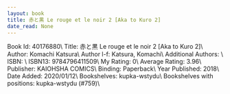 ```yaml
---
layout: book
title: 赤と黒 Le rouge et le noir 2 [Aka to Kuro 2]
date_read: None
---
```


Book Id: 40176880\ 
Title: 赤と黒 Le rouge et le noir 2 [Aka to Kuro 2]\ 
Author: Komachi Katsura\ 
Author l-f: Katsura, Komachi\ 
Additional Authors: \ 
ISBN: \ 
ISBN13: 9784796411509\ 
My Rating: 0\ 
Average Rating: 3.96\ 
Publisher: KAIOHSHA COMICS\ 
Binding: Paperback\ 
Year Published: 2018\ 
Date Added: 2020/01/12\ 
Bookshelves: kupka-wstydu\ 
Bookshelves with positions: kupka-wstydu (#759)\ 

